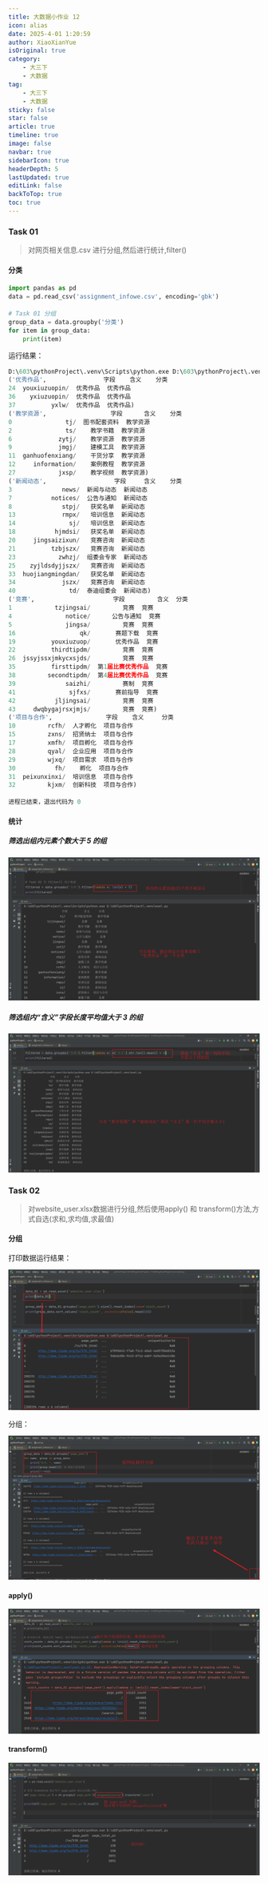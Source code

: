 ```yaml
---
title: 大数据小作业 12
icon: alias
date: 2025-4-01 1:20:59
author: XiaoXianYue
isOriginal: true
category: 
    - 大三下
    - 大数据
tag:
    - 大三下
    - 大数据
sticky: false
star: false
article: true
timeline: true
image: false
navbar: true
sidebarIcon: true
headerDepth: 5
lastUpdated: true
editLink: false
backToTop: true
toc: true
---
```


### Task 01

> 对网页相关信息.csv 进行分组,然后进行统计,filter()

#### 分类

```python
import pandas as pd
data = pd.read_csv('assignment_infowe.csv', encoding='gbk')

# Task 01 分组
group_data = data.groupby('分类')
for item in group_data:
    print(item)
```

运行结果：

```python
D:\603\pythonProject\.venv\Scripts\python.exe D:\603\pythonProject\.venv\exel.py 
('优秀作品',                字段    含义    分类
24  youxiuzuopin/  优秀作品  优秀作品
36    yxiuzuopin/  优秀作品  优秀作品
37          yxlw/  优秀作品  优秀作品)
('教学资源',                  字段      含义    分类
0               tj/  图书配套资料  教学资源
2               ts/    教学书籍  教学资源
6             zytj/    教学资源  教学资源
9             jmgj/    建模工具  教学资源
11  ganhuofenxiang/    干货分享  教学资源
12     information/    案例教程  教学资源
27            jxsp/    教学视频  教学资源)
('新闻动态',                   字段     含义    分类
3              news/  新闻与动态  新闻动态
7           notices/  公告与通知  新闻动态
8              stpj/   获奖名单  新闻动态
13             rmpx/   培训信息  新闻动态
14               sj/   培训信息  新闻动态
18           hjmdsi/   获奖名单  新闻动态
20     jingsaizixun/   竞赛咨询  新闻动态
21          tzbjszx/   竞赛咨询  新闻动态
23            zwhzj/  组委会专家  新闻动态
25    zyjldsdyjjszx/   竞赛咨询  新闻动态
33  huojiangmingdan/   获奖名单  新闻动态
34             jszx/   竞赛咨询  新闻动态
40               td/  泰迪组委会  新闻动态)
('竞赛',                      字段         含义  分类
1            tzjingsai/         竞赛  竞赛
4               notice/      公告与通知  竞赛
5               jingsa/         竞赛  竞赛
16                  qk/       赛题下载  竞赛
19          youxiuzuop/       优秀作品  竞赛
22          thirdtipdm/         竞赛  竞赛
26  jssyjssxjmkycxsjds/         竞赛  竞赛
35          firsttipdm/  第1届比赛优秀作品  竞赛
38         secondtipdm/  第4届比赛优秀作品  竞赛
39              saizhi/         赛制  竞赛
41               sjfxs/       赛前指导  竞赛
42           jljingsai/         竞赛  竞赛
43     dwqbygajrsxjmjs/         竞赛  竞赛)
('项目与合作',               字段    含义     分类
10         rcfh/  人才孵化  项目与合作
15         zxns/  招贤纳士  项目与合作
17         xmfh/  项目孵化  项目与合作
28         qyal/  企业应用  项目与合作
29         wjxq/  项目需求  项目与合作
30           fh/    孵化  项目与合作
31  peixunxinxi/  培训信息  项目与合作
32         kjxm/  创新科技  项目与合作)

进程已结束，退出代码为 0
```



#### 统计

##### 筛选出组内元素个数大于 5 的组

![image-20250401145905286](./s_ass11.assets/image-20250401145905286.png)

##### 筛选组内“含义”字段长度平均值大于 3 的组

![image-20250401151149255](./s_ass11.assets/image-20250401151149255.png)



### Task 02

> 对website_user.xlsx数据进行分组,然后使用apply() 和 transform()方法,方式自选(求和,求均值,求最值)

#### 分组

打印数据运行结果：

![image-20250401152749296](./s_ass11.assets/image-20250401152749296.png)

分组：

![image-20250401153337861](./s_ass11.assets/image-20250401153337861.png)

#### apply()

![image-20250401161959890](./s_ass11.assets/image-20250401161959890.png)



#### transform()

![image-20250401172858374](./s_ass11.assets/image-20250401172858374.png)

